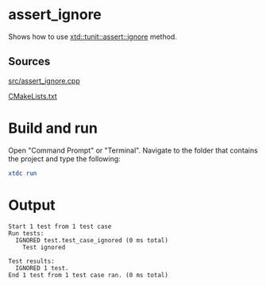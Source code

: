 # assert_ignore

Shows how to use [xtd::tunit::assert::ignore](../../../../src/xtd.tunit/include/xtd/assert.h) method.

## Sources

[src/assert_ignore.cpp](src/assert_ignore.cpp)

[CMakeLists.txt](CMakeLists.txt)

# Build and run

Open "Command Prompt" or "Terminal". Navigate to the folder that contains the project and type the following:

```cmake
xtdc run
```

# Output

```
Start 1 test from 1 test case
Run tests:
  IGNORED test.test_case_ignored (0 ms total)
    Test ignored

Test results:
  IGNORED 1 test.
End 1 test from 1 test case ran. (0 ms total)
```
